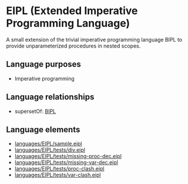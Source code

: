 # EIPL (Extended Imperative Programming Language)
A small extension of the trivial imperative programming language BIPL to provide unparameterized procedures in nested scopes.
## Language purposes
* Imperative programming
## Language relationships
* supersetOf: [BIPL](languages/bipl.html)
## Language elements
* [languages/EIPL/sample.eipl](../../languages/EIPL/sample.eipl)
* [languages/EIPL/tests/div.eipl](../../languages/EIPL/tests/div.eipl)
* [languages/EIPL/tests/missing-proc-dec.eipl](../../languages/EIPL/tests/missing-proc-dec.eipl)
* [languages/EIPL/tests/missing-var-dec.eipl](../../languages/EIPL/tests/missing-var-dec.eipl)
* [languages/EIPL/tests/proc-clash.eipl](../../languages/EIPL/tests/proc-clash.eipl)
* [languages/EIPL/tests/var-clash.eipl](../../languages/EIPL/tests/var-clash.eipl)
